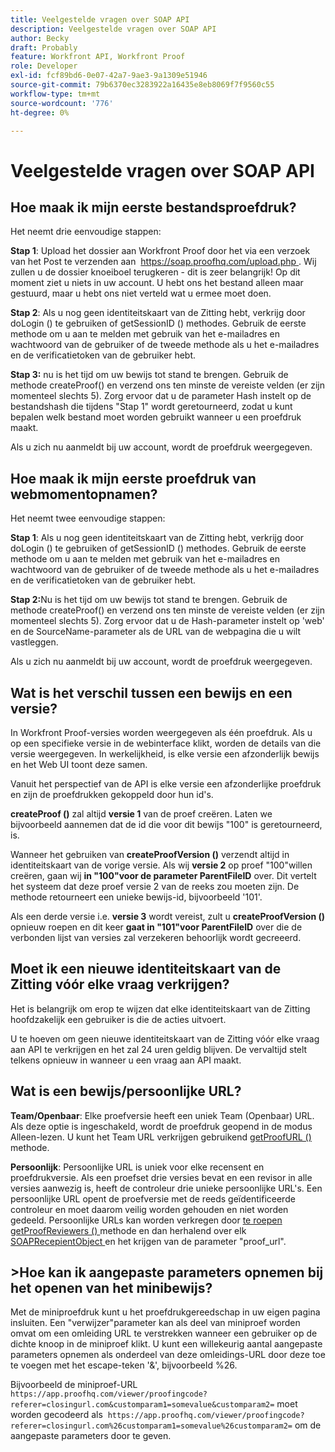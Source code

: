 ```yaml
---
title: Veelgestelde vragen over SOAP API
description: Veelgestelde vragen over SOAP API
author: Becky
draft: Probably
feature: Workfront API, Workfront Proof
role: Developer
exl-id: fcf89bd6-0e07-42a7-9ae3-9a1309e51946
source-git-commit: 79b6370ec3283922a16435e8eb8069f7f9560c55
workflow-type: tm+mt
source-wordcount: '776'
ht-degree: 0%

---
```


# Veelgestelde vragen over SOAP API

## Hoe maak ik mijn eerste bestandsproefdruk?

Het neemt drie eenvoudige stappen:

**Stap 1**: Upload het dossier aan Workfront Proof door het via een verzoek van het Post te verzenden aan  [ https://soap.proofhq.com/upload.php ](https://soap.proofhq.com/upload.php). Wij zullen u de dossier knoeiboel terugkeren - dit is zeer belangrijk! Op dit moment ziet u niets in uw account. U hebt ons het bestand alleen maar gestuurd, maar u hebt ons niet verteld wat u ermee moet doen.

**Stap 2**: Als u nog geen identiteitskaart van de Zitting hebt, verkrijg door doLogin () te gebruiken of getSessionID () methodes. Gebruik de eerste methode om u aan te melden met gebruik van het e-mailadres en wachtwoord van de gebruiker of de tweede methode als u het e-mailadres en de verificatietoken van de gebruiker hebt.

**Stap 3:** nu is het tijd om uw bewijs tot stand te brengen. Gebruik de methode createProof() en verzend ons ten minste de vereiste velden (er zijn momenteel slechts 5). Zorg ervoor dat u de parameter Hash instelt op de bestandshash die tijdens &quot;Stap 1&quot; wordt geretourneerd, zodat u kunt bepalen welk bestand moet worden gebruikt wanneer u een proefdruk maakt.

Als u zich nu aanmeldt bij uw account, wordt de proefdruk weergegeven.

## Hoe maak ik mijn eerste proefdruk van webmomentopnamen?

Het neemt twee eenvoudige stappen:

**Stap 1**: Als u nog geen identiteitskaart van de Zitting hebt, verkrijg door doLogin () te gebruiken of getSessionID () methodes. Gebruik de eerste methode om u aan te melden met gebruik van het e-mailadres en wachtwoord van de gebruiker of de tweede methode als u het e-mailadres en de verificatietoken van de gebruiker hebt.

**Stap 2:**&#x200B;Nu is het tijd om uw bewijs tot stand te brengen. Gebruik de methode createProof() en verzend ons ten minste de vereiste velden (er zijn momenteel slechts 5). Zorg ervoor dat u de Hash-parameter instelt op &#39;web&#39; en de SourceName-parameter als de URL van de webpagina die u wilt vastleggen.

Als u zich nu aanmeldt bij uw account, wordt de proefdruk weergegeven.

## Wat is het verschil tussen een bewijs en een versie?

In Workfront Proof-versies worden weergegeven als één proefdruk. Als u op een specifieke versie in de webinterface klikt, worden de details van die versie weergegeven. In werkelijkheid, is elke versie een afzonderlijk bewijs en het Web UI toont deze samen.

Vanuit het perspectief van de API is elke versie een afzonderlijke proefdruk en zijn de proefdrukken gekoppeld door hun id&#39;s.

**createProof ()** zal altijd **versie 1** van de proef creëren. Laten we bijvoorbeeld aannemen dat de id die voor dit bewijs &quot;100&quot; is geretourneerd, is.

Wanneer het gebruiken van **createProofVersion ()** verzendt altijd in identiteitskaart van de vorige versie. Als wij **versie 2** op proef &quot;100&quot;willen creëren, gaan wij **in &quot;100&quot;voor de parameter ParentFileID** over. Dit vertelt het systeem dat deze proef versie 2 van de reeks zou moeten zijn. De methode retourneert een unieke bewijs-id, bijvoorbeeld &#39;101&#39;.

Als een derde versie i.e. **versie 3** wordt vereist, zult u **createProofVersion ()** opnieuw roepen en dit keer **gaat in &quot;101&quot;voor ParentFileID** over die de verbonden lijst van versies zal verzekeren behoorlijk wordt gecreeerd.

## Moet ik een nieuwe identiteitskaart van de Zitting vóór elke vraag verkrijgen?

Het is belangrijk om erop te wijzen dat elke identiteitskaart van de Zitting hoofdzakelijk een gebruiker is die de acties uitvoert. 

U te hoeven om geen nieuwe identiteitskaart van de Zitting vóór elke vraag aan API te verkrijgen en het zal 24 uren geldig blijven. De vervaltijd stelt telkens opnieuw in wanneer u een vraag aan API maakt.

## Wat is een bewijs/persoonlijke URL?

**Team/Openbaar**: Elke proefversie heeft een uniek Team (Openbaar) URL. Als deze optie is ingeschakeld, wordt de proefdruk geopend in de modus Alleen-lezen. U kunt het Team URL verkrijgen gebruikend [ getProofURL () ](https://api.proofhq.com/home/proofs/getproofurl.html) methode.

**Persoonlijk**: Persoonlijke URL is uniek voor elke recensent en proefdrukversie. Als een proefset drie versies bevat en een revisor in alle versies aanwezig is, heeft de controleur drie unieke persoonlijke URL&#39;s. Een persoonlijke URL opent de proefversie met de reeds geïdentificeerde controleur en moet daarom veilig worden gehouden en niet worden gedeeld. Persoonlijke URLs kan worden verkregen door [ te roepen getProofReviewers () ](https://api.proofhq.com/home/proofs/getproofreviewers.html) methode en dan herhalend over elk  [ SOAPRecepientObject ](https://api.proofhq.com/home/objects/soaprecipientobject.html) en het krijgen van de parameter &quot;proof_url&quot;.

## >Hoe kan ik aangepaste parameters opnemen bij het openen van het minibewijs?

Met de miniproefdruk kunt u het proefdrukgereedschap in uw eigen pagina insluiten. Een &quot;verwijzer&quot;parameter kan als deel van miniproef worden omvat om een omleiding URL te verstrekken wanneer een gebruiker op de dichte knoop in de miniproef klikt. U kunt een willekeurig aantal aangepaste parameters opnemen als onderdeel van deze omleidings-URL door deze toe te voegen met het escape-teken &#39;&amp;&#39;, bijvoorbeeld %26.

Bijvoorbeeld de miniproef-URL
`https://app.proofhq.com/viewer/proofingcode?referer=closingurl.com&customparam1=somevalue&customparam2=` moet worden gecodeerd als 
`https://app.proofhq.com/viewer/proofingcode?referer=closingurl.com%26customparam1=somevalue%26customparam2=` om de aangepaste parameters door te geven.



